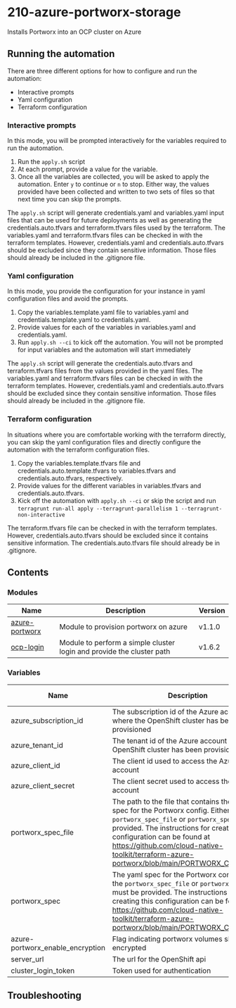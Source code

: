 # 210-azure-portworx-storage

Installs Portworx into an OCP cluster on Azure

## Running the automation

There are three different options for how to configure and run the automation:

- Interactive prompts
- Yaml configuration
- Terraform configuration

### Interactive prompts

In this mode, you will be prompted interactively for the variables required to run the automation.

1. Run the `apply.sh` script
2. At each prompt, provide a value for the variable.
3. Once all the variables are collected, you will be asked to apply the automation. Enter `y` to continue or `n` to stop. Either way, the values provided have been collected and written to two sets of files so that next time you can skip the prompts.

The `apply.sh` script will generate credentials.yaml and variables.yaml input files that can be used
for future deployments as well as generating the credentials.auto.tfvars and terraform.tfvars files
used by the terraform. The variables.yaml and terraform.tfvars files can be checked in with the terraform
templates. However, credentials.yaml and credentials.auto.tfvars should be excluded since they contain
sensitive information. Those files should already be included in the .gitignore file.

### Yaml configuration

In this mode, you provide the configuration for your instance in yaml configuration files and avoid
the prompts.

1. Copy the variables.template.yaml file to variables.yaml and credentials.template.yaml to credentials.yaml.
2. Provide values for each of the variables in variables.yaml and credentials.yaml.
3. Run `apply.sh --ci` to kick off the automation. You will not be prompted for input variables and the automation will start immediately

The `apply.sh` script will generate the credentials.auto.tfvars and terraform.tfvars files from the
values provided in the yaml files. The variables.yaml and terraform.tfvars files can be checked in with the terraform
templates. However, credentials.yaml and credentials.auto.tfvars should be excluded since they contain
sensitive information. Those files should already be included in the .gitignore file.

### Terraform configuration

In situations where you are comfortable working with the terraform directly, you can skip the yaml
configuration files and directly configure the automation with the terraform configuration files.

1. Copy the variables.template.tfvars file and credentials.auto.template.tfvars to variables.tfvars and credentials.auto.tfvars, respectively.
2. Provide values for the different variables in variables.tfvars and credentials.auto.tfvars.
3. Kick off the automation with `apply.sh --ci` or skip the script and run `terragrunt run-all apply --terragrunt-parallelism 1 --terragrunt-non-interactive`

The terraform.tfvars file can be checked in with the terraform templates. However, credentials.auto.tfvars
should be excluded since it contains sensitive information. The credentials.auto.tfvars file should
already be in .gitignore.

## Contents

### Modules

| Name | Description | Version |
|------|-------------|---------|
| [azure-portworx](https://github.com/cloud-native-toolkit/terraform-azure-portworx) | Module to provision portworx on azure | v1.1.0 |
| [ocp-login](https://github.com/cloud-native-toolkit/terraform-ocp-login) | Module to perform a simple cluster login and provide the cluster path | v1.6.2 |

### Variables

| Name | Description | Sensitive | Default value |
|------|-------------|-----------|---------------|
| azure_subscription_id | The subscription id of the Azure account where the OpenShift cluster has been provisioned |  |  |
| azure_tenant_id | The tenant id of the Azure account where the OpenShift cluster has been provisioned |  |  |
| azure_client_id | The client id used to access the Azure account |  |  |
| azure_client_secret | The client secret used to access the Azure account |  |  |
| portworx_spec_file | The path to the file that contains the yaml spec for the Portworx config. Either the `portworx_spec_file` or `portworx_spec` must be provided. The instructions for creating this configuration can be found at https://github.com/cloud-native-toolkit/terraform-azure-portworx/blob/main/PORTWORX_CONFIG.md |  |  |
| portworx_spec | The yaml spec for the Portworx config. Either the `portworx_spec_file` or `portworx_spec` must be provided. The instructions for creating this configuration can be found at https://github.com/cloud-native-toolkit/terraform-azure-portworx/blob/main/PORTWORX_CONFIG.md |  |  |
| azure-portworx_enable_encryption | Flag indicating portworx volumes should be encrypted |  | false |
| server_url | The url for the OpenShift api |  |  |
| cluster_login_token | Token used for authentication | true |  |

## Troubleshooting

